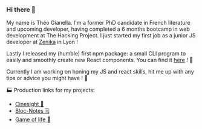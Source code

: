 ### Hi there 👋

My name is Théo Gianella. I'm a former PhD candidate in French literature and upcoming developer, having completed a 6 months bootcamp in web development at The Hacking Project. I just started my first job as a junior JS developer at [Zenika](https://www.zenika.com/) in Lyon !

Lastly I released my (humble) first npm package: a small CLI program to easily and smoothly create new React components. You can find it [here](https://www.npmjs.com/package/@tgianella/create-react-component-cli) ! :tada:

Currently I am working on honing my JS and react skills, hit me up with any tips or advice you might have ! 📖

🏭 Production links for my projects:

- [Cinesight 🍿](https://cinesight.vercel.app/)
- [Bloc-Notes 🗒️](https://tgianella.github.io/bloc-notes/)
- [Game of life 🧫](https://tgianella.github.io/game-of-life/)
<!-- - [Cookin 🍽️](https://the-cookin-project-7e530903ee90.herokuapp.com/) -->
<!-- - [Meowth NFT 🐱](https://meowth-nft-4ed16307d768.herokuapp.com/) -->
<!-- - [Local library 📖](https://locallibrary-express-da3df349d5c6.herokuapp.com/) -->
<!-- - [The Gossip Project 💬](https://the-gossip-project-77f559ad5921.herokuapp.com/) -->

<!--
**TGianella/TGIanella** is a ✨ _special_ ✨ repository because its `README.md` (this file) appears on your GitHub profile.

Here are some ideas to get you started:

- 🔭 I’m currently working on ...
- 🌱 I’m currently learning ...
- 👯 I’m looking to collaborate on ...
- 🤔 I’m looking for help with ...
- 💬 Ask me about ...
- 📫 How to reach me: ...
- 😄 Pronouns: ...
- ⚡ Fun fact: ...
-->
